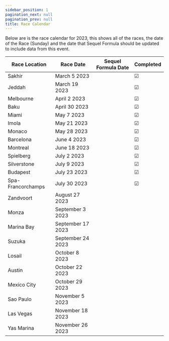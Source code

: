 ```yaml
---
sidebar_position: 1
pagination_next: null
pagination_prev: null
title: Race Calendar
---
```


Below are is the race calendar for 2023, this shows all of the races, the date of the Race (Sunday) and the date that Sequel Formula should be updated to include data from this event.

|Race Location|Race Date|Sequel Formula Date|Completed|
|---|---|---|---|
|Sakhir|March 5 2023|   |☑|
|Jeddah|March 19 2023|   |☑|
|Melbourne|April 2 2023|   |☑|
|Baku|April 30 2023|   |☑|
|Miami|May 7 2023|   |☑|
|Imola|May 21 2023|   |☑|
|Monaco|May 28 2023|   |☑|
|Barcelona|June 4 2023|   |☑|
|Montreal|June 18 2023|   |☑|
|Spielberg|July 2 2023|   |☑|
|Silverstone|July 9 2023|   |☑|
|Budapest|July 23 2023|   |☑|
|Spa-Francorchamps|July 30 2023|   |☑|
|Zandvoort|August 27 2023|   |   |
|Monza|September 3 2023|   |   |
|Marina Bay|September 17 2023|   |   |
|Suzuka|September 24 2023|   |   |
|Losail|October 8 2023|   |   |
|Austin|October 22 2023|   |   |
|Mexico City|October 29 2023|   |   |
|Sao Paulo|November 5 2023|   |   |
|Las Vegas|November 18 2023|   |   |
|Yas Marina|November 26 2023|   |   |